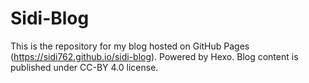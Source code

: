 # Sidi-Blog
This is the repository for my blog hosted on GitHub Pages (https://sidi762.github.io/sidi-blog). Powered by Hexo. Blog content is published under CC-BY 4.0 license.
